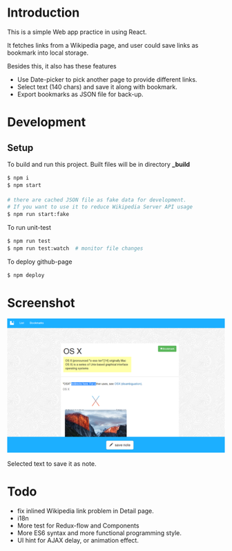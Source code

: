 # Introduction

This is a simple Web app practice in using React.

It fetches links from a Wikipedia page, and user could save links as bookmark into local storage.

Besides this, it also has these features

* Use Date-picker to pick another page to provide different links.
* Select text (140 chars) and save it along with bookmark.
* Export bookmarks as JSON file for back-up.

# Development

## Setup

To build and run this project. Built files will be in directory **_build**

```bash
$ npm i
$ npm start

# there are cached JSON file as fake data for development.
# If you want to use it to reduce Wikipedia Server API usage
$ npm run start:fake
```

To run unit-test

```bash
$ npm run test
$ npm run test:watch  # monitor file changes
```

To deploy github-page

```bash
$ npm deploy
```

# Screenshot

![screenshot1](./etc/imgs/selected.png)

Selected text to save it as note.

# Todo

* fix inlined Wikipedia link problem in Detail page.
* i18n
* More test for Redux-flow and Components
* More ES6 syntax and more functional programming style.
* UI hint for AJAX delay, or animation effect.
